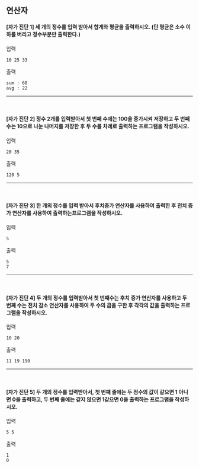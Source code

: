 ## 연산자
#### [자가 진단 1] 세 개의 정수를 입력 받아서 합계와 평균을 출력하시오. (단 평균은 소수 이하를 버리고 정수부분만 출력한다.)
입력
```
10 25 33
```

출력
```
sum : 68
avg : 22
```
---
<br/>

#### [자가 진단 2] 정수 2개를 입력받아서 첫 번째 수에는 100을 증가시켜 저장하고 두 번째 수는 10으로 나눈 나머지를 저장한 후 두 수를 차례로 출력하는 프로그램을 작성하시오.

입력
```
20 35
```

출력
```
120 5
```
---
<br/>

#### [자가 진단 3] 한 개의 정수를 입력 받아서 후치증가 연산자를 사용하여 출력한 후 전치 증가 연산자를 사용하여 출력하는프로그램을 작성하시오.

입력
```
5
```

출력
```
5
7
```
---
<br/>

#### [자가 진단 4] 두 개의 정수를 입력받아서  첫 번째수는 후치 증가 연산자를 사용하고 두 번째 수는 전치 감소 연산자를 사용하여 두 수의 곱을 구한 후 각각의 값을 출력하는 프로그램을 작성하시오.


입력
```
10 20
```

출력
```
11 19 190
```
---
<br/>

#### [자가 진단 5] 두 개의 정수를 입력받아서, 첫 번째 줄에는 두 정수의 값이 같으면 1 아니면 0을 출력하고, 두 번째 줄에는 같지 않으면 1같으면 0을 출력하는 프로그램을 작성하시오.


입력
```
5 5
```

출력
```
1
0
```